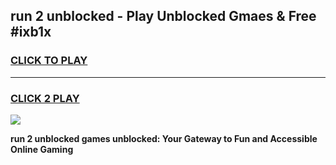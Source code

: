 
## run 2 unblocked - Play Unblocked Gmaes & Free #ixb1x
<h3>
<a href="https://news.freeplayer.one?title=run_2_unblocked&ref=24F">CLICK TO PLAY</a></h3>
<hr>

<h3>
<a href="https://news.freeplayer.one?title=run_2_unblocked&ref=24F">CLICK 2 PLAY</a>
  
</h3>

<a href="https://news.freeplayer.one?title=run_2_unblocked&ref=24F/"><img src="https://clearcache.store/games.png"></a>


**run 2 unblocked games unblocked: Your Gateway to Fun and Accessible Online Gaming**
